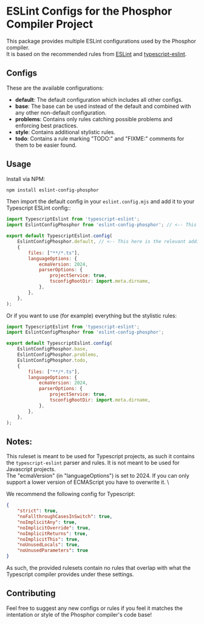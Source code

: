 # ESLint Configs for the Phosphor Compiler Project

This package provides multiple ESLint configurations used by the Phosphor compiler. \
It is based on the recommended rules from [ESLint](https://github.com/eslint/eslint) and
[typescript-eslint](https://github.com/typescript-eslint/typescript-eslint).

## Configs

These are the available configurations:

- **default**: The default configuration which includes all other configs.
- **base**: The base can be used instead of the default and combined with any other non-default configuration.
- **problems**: Contains only rules catching possible problems and enforcing best practices.
- **style**: Contains additional stylistic rules.
- **todo**: Contains a rule marking "TODO:" and "FIXME:" comments for them to be easier found.

## Usage

Install via NPM:

```bash
npm install eslint-config-phosphor
```

Then import the default config in your `eslint.config.mjs` and add it to your Typescript ESLint config::

```javascript
import TypescriptEslint from 'typescript-eslint';
import EslintConfigPhosphor from 'eslint-config-phosphor'; // <-- This here is the relevant import.

export default TypescriptEslint.config(
    EslintConfigPhosphor.default, // <-- This here is the relevant addition to the Typescrpipt ESLint config.
    {
        files: ["**/*.ts"],
        languageOptions: {
            ecmaVersion: 2024,
            parserOptions: {
                projectService: true,
                tsconfigRootDir: import.meta.dirname,
            },
        },
    },
);
```

Or if you want to use (for example) everything but the stylistic rules:

```javascript
import TypescriptEslint from 'typescript-eslint';
import EslintConfigPhosphor from 'eslint-config-phosphor';

export default TypescriptEslint.config(
    EslintConfigPhosphor.base,
    EslintConfigPhosphor.problems,
    EslintConfigPhosphor.todo,
    {
        files: ["**/*.ts"],
        languageOptions: {
            ecmaVersion: 2024,
            parserOptions: {
                projectService: true,
                tsconfigRootDir: import.meta.dirname,
            },
        },
    },
);
```

## Notes:

This ruleset is meant to be used for Typescript projects, as such it contains the `typescript-eslint` parser and rules.
It is not meant to be used for Javascript projects. \
The "ecmaVersion" (in "languageOptions") is set to 2024.
If you can only support a lower version of ECMAScript you have to overwrite it. \

We recommend the following config for Typescript:

```json
{
    "strict": true,
    "noFallthroughCasesInSwitch": true,
    "noImplicitAny": true,
    "noImplicitOverride": true,
    "noImplicitReturns": true,
    "noImplicitThis": true,
    "noUnusedLocals": true,
    "noUnusedParameters": true
}
```

As such, the provided rulesets contain no rules that overlap with what the Typescript compiler provides under these settings.

## Contributing

Feel free to suggest any new configs or rules if you feel it matches the intentation or style of the Phosphor compiler's code base!

